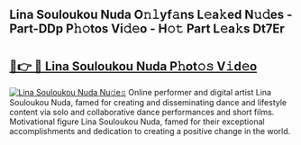 ## Lina Souloukou Nuda O𝚗𝚕yf𝚊ns L𝚎a𝚔ed N𝚞𝚍es - Part-DDp P𝚑𝚘tos Vi𝚍𝚎o - H𝚘𝚝 Part L𝚎a𝚔s Dt7Er

# <h2><a href="http://kfaya0b.oniu.top/?m=Lina+Souloukou+Nuda">🔗👉 🔴 Lina Souloukou Nuda P𝚑ot𝚘𝚜 V𝚒d𝚎o</a></h2>

[![Lina Souloukou Nuda Nu𝚍e𝚜](https://i.imgur.com/0qMVB7G.gif)](http://kfaya0b.oniu.top/?m=Lina+Souloukou+Nuda)
Online performer and digital artist Lina Souloukou Nuda, famed for creating and disseminating dance and lifestyle content via solo and collaborative dance performances and short films. Motivational figure Lina Souloukou Nuda, famed for their exceptional accomplishments and dedication to creating a positive change in the world.  
